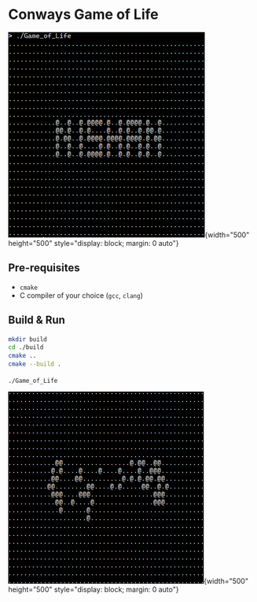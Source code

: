 # Conways Game of Life

![Game of Life](./public/Game_of_Life.png){width="500" height="500" style="display: block; margin: 0 auto"}

## Pre-requisites
* ```cmake```
* C compiler of your choice (```gcc```, ```clang```)

## Build & Run
```bash
mkdir build
cd ./build
cmake ..
cmake --build .

./Game_of_Life
```

![Gameplay](./public/Game_of_Life.gif){width="500" height="500" style="display: block; margin: 0 auto"}

